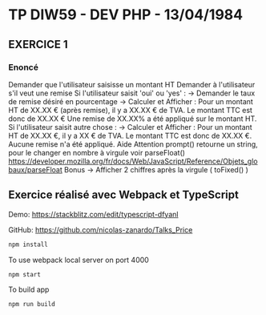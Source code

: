 # TP DIW59 - DEV PHP - 13/04/1984

## EXERCICE 1

### Enoncé

Demander que l'utilisateur saisisse un montant HT
Demander à l'utilisateur s'il veut une remise
Si l'utilisateur saisit 'oui' ou 'yes' :
-> Demander le taux de remise désiré en pourcentage
-> Calculer et Afficher :
     Pour un montant HT de XX.XX € (après remise), il y a XX.XX € de TVA.
     Le montant TTC est donc de XX.XX €
     Une remise de XX.XX% a été appliqué sur le montant HT.
Si l'utilisateur saisit autre chose :
-> Calculer et Afficher :
     Pour un montant HT de XX.XX €, il y a XX € de TVA.
     Le montant TTC est donc de XX.XX €.
     Aucune remise n'a été appliqué.
Aide
Attention prompt() retourne un string, pour le changer en nombre à virgule voir parseFloat()
https://developer.mozilla.org/fr/docs/Web/JavaScript/Reference/Objets_globaux/parseFloat
Bonus
-> Afficher 2 chiffres après la virgule ( toFixed() )

## Exercice réalisé avec Webpack et TypeScript

Demo: https://stackblitz.com/edit/typescript-dfyanl

GitHub: https://github.com/nicolas-zanardo/Talks_Price

``` bash
npm install
```

To use webpack local server on port 4000
``` bash
npm start
```

To build app
``` bash
npm run build
```